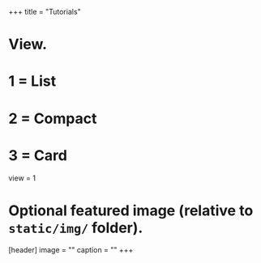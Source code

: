 +++
  title = "Tutorials"

  # View.
  #   1 = List
  #   2 = Compact
  #   3 = Card
  view = 1

  # Optional featured image (relative to `static/img/` folder).
  [header]
  image = ""
  caption = ""
  +++

